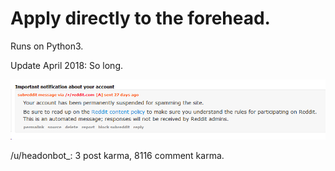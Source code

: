 # Apply directly to the forehead.

Runs on Python3.

Update April 2018: So long.

![Farewell.](ban.png)

/u/headonbot_: 3 post karma, 8116 comment karma.
